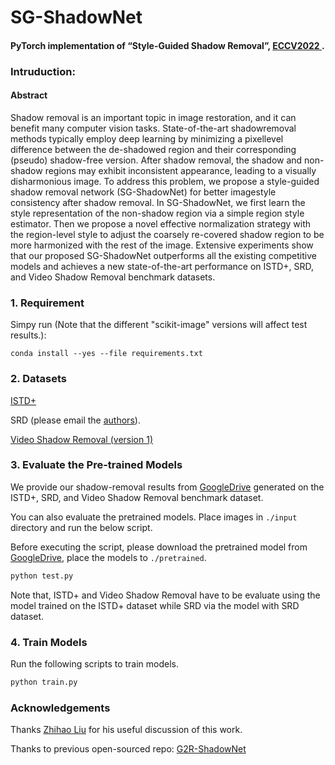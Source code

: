 # SG-ShadowNet

#### PyTorch implementation of “Style-Guided Shadow Removal”, [ ECCV2022 ]( https://eccv2022.ecva.net/ ).

### Intruduction:
#### Abstract
Shadow removal is an important topic in image restoration,  and it can benefit many computer vision tasks. State-of-the-art shadowremoval  methods typically employ deep learning by minimizing a pixellevel  difference between the de-shadowed region and their corresponding (pseudo) shadow-free version. After shadow removal, the shadow and  non-shadow regions may exhibit inconsistent appearance, leading to a  visually disharmonious image. To address this problem, we propose a  style-guided shadow removal network (SG-ShadowNet) for better imagestyle  consistency after shadow removal. In SG-ShadowNet, we first learn  the style representation of the non-shadow region via a simple region  style estimator. Then we propose a novel effective normalization strategy  with the region-level style to adjust the coarsely re-covered shadow region  to be more harmonized with the rest of the image. Extensive experiments  show that our proposed SG-ShadowNet outperforms all the existing  competitive models and achieves a new state-of-the-art performance  on ISTD+, SRD, and Video Shadow Removal benchmark datasets.
### 1.  Requirement
Simpy run (Note that the different "scikit-image" versions will affect test results.):
```shell
conda install --yes --file requirements.txt
```

### 2. Datasets
[ISTD+](https://www3.cs.stonybrook.edu/~cvl/projects/SID/index.html)

SRD  (please email the [authors](http://vision.sia.cn/our%20team/JiandongTian/JiandongTian.html)).

[Video Shadow Removal (version 1)](https://www3.cs.stonybrook.edu/~cvl/projects/FSS2SR/index.html)


### 3. Evaluate the Pre-trained Models
We provide our shadow-removal results from [GoogleDrive](https://drive.google.com/drive/folders/1BtvVDRUe7HARGyJAwXf8CSVMbFKjBxDI?usp=sharing) generated on the ISTD+, SRD, and Video Shadow Removal benchmark dataset.

You can also evaluate the pretrained models. Place images in `./input` directory and run the below script.

Before executing the script, please download the pretrained model from [GoogleDrive](https://drive.google.com/drive/folders/14cPEJMYSUFTLB4yaZ2jWJpx8kFre80oH?usp=sharing), place the models to `./pretrained`. 

```bash
python test.py
```

Note that, ISTD+  and Video Shadow Removal have to be evaluate using the model trained on the ISTD+ dataset while SRD via the model with SRD dataset.


### 4. Train Models

Run the following scripts to train models.


```bash
python train.py
```

### Acknowledgements

Thanks [Zhihao Liu](https://github.com/hhqweasd) for his useful discussion of this work.

Thanks to previous open-sourced repo: 
[G2R-ShadowNet](https://github.com/hhqweasd/G2R-ShadowNet)


